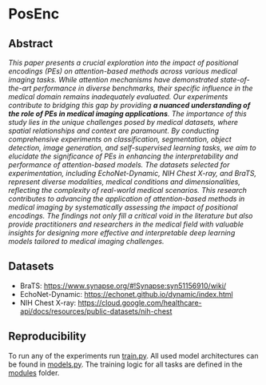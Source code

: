 # PosEnc

## Abstract
_This paper presents a crucial exploration into the impact of positional encodings (PEs) on attention-based methods across various medical imaging tasks. While attention mechanisms have demonstrated state-of-the-art performance in diverse benchmarks, their specific influence in the medical domain remains inadequately evaluated. Our experiments contribute to bridging this gap by providing **a nuanced understanding of the role of PEs in medical imaging applications**. The importance of this study lies in the unique challenges posed by medical datasets, where spatial relationships and context are paramount. By conducting comprehensive experiments on classification, segmentation, object detection, image generation, and self-supervised learning tasks, we aim to elucidate the significance of PEs in enhancing the interpretability and performance of attention-based models. The datasets selected for experimentation, including EchoNet-Dynamic, NIH Chest X-ray, and BraTS, represent diverse modalities, medical conditions and dimensionalities, reflecting the complexity of real-world medical scenarios.  This research contributes to advancing the application of attention-based methods in medical imaging by systematically assessing the impact of positional encodings. The findings not only fill a critical void in the literature but also provide practitioners and researchers in the medical field with valuable insights for designing more effective and interpretable deep learning models tailored to medical imaging challenges._

## Datasets
 
- BraTS:            https://www.synapse.org/#!Synapse:syn51156910/wiki/
- EchoNet-Dynamic:  https://echonet.github.io/dynamic/index.html
- NIH Chest X-ray:  https://cloud.google.com/healthcare-api/docs/resources/public-datasets/nih-chest


## Reproducibility
To run any of the experiments run [train.py](./posenc/train.py). All used model architectures can be found in [models.py](./posenc/nets/models.py). The training logic for all tasks are defined in the [modules](./posenc/modules) folder.  
